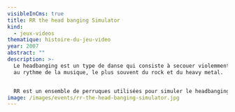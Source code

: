```yaml
---
visibleInCms: true
title: RR the head banging Simulator
kind:
  - jeux-videos
thematique: histoire-du-jeu-video
year: 2007
abstract: ""
description: >-
  Le headbanging est un type de danse qui consiste à secouer violemment la tête
  au rythme de la musique, le plus souvent du rock et du heavy metal.


  RR est un ensemble de perruques utilisées pour simuler le headbanging tout en jouant de la musique. Le but est simplement de porter une perruque et de bouger violemment la tête de haut en bas pour augmenter le volume du son hard rock. Cette installation prend profondément sa référence dans la jeune culture du jeu musical mais place le joueur véritablement comme une rock star et pas seulement comme un joueur devant une télé.
image: /images/events/rr-the-head-banging-simulator.jpg
---
```

